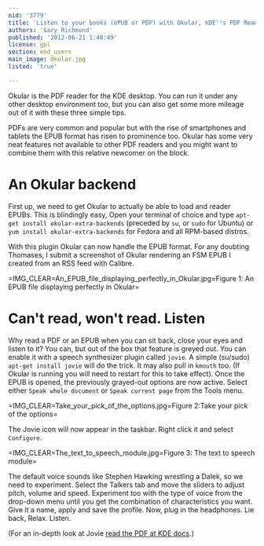 ```yaml
---
nid: '3779'
title: 'Listen to your books (ePUB or PDF) with Okular, KDE''s PDF Reader'
authors: 'Gary Richmond'
published: '2012-06-21 1:48:49'
license: gpl
section: end_users
main_image: Okular.jpg
listed: 'true'

---
```

Okular is the PDF reader for the KDE desktop. You can run it under any other desktop environment too, but you can also get some more mileage out of it with these three simple tips.

PDFs are very common and popular but with the rise of smartphones and tablets the EPUB format has risen to prominence too. Okular has some very neat features not available to other PDF readers and you might want to combine them with this relative newcomer on the block. 

<!--break-->

# An Okular backend

First up, we need to get Okular to actually be able to load and reader EPUBs. This is blindingly easy, Open your terminal of choice and type `apt-get install okular-extra-backends` (preceded by `su`, or `sudo` for Ubuntu) or `yum install okular-extra-backends` for Fedora and all RPM-based distros.

With this plugin Okular can now handle the EPUB format. For any doubting Thomases, I submit a screenshot of Okular rendering an FSM EPUB I created from an RSS feed with Calibre. 

=IMG_CLEAR=An_EPUB_file_displaying_perfectly_in_Okular.jpg=Figure 1: An EPUB file displaying perfectly in Okular=

# Can't read, won't read. Listen

Why read a PDF or an EPUB when you can sit back, close your eyes and listen to it? You can, but out of the box that feature is greyed out. You can enable it with a speech synthesizer plugin called `jovie`. A simple (su/sudo) `apt-get install jovie` will do the trick. It may also pull in `kmouth` too. (If Okular is running you will need to restart for this to take effect). Once the EPUB is opened, the previously grayed-out options are now active. Select either `Speak whole document` or `Speak current page` from the Tools menu.

=IMG_CLEAR=Take_your_pick_of_the_options.jpg=Figure 2:Take your pick of the options=

The Jovie icon will now appear in the taskbar. Right click it and select `Configure`.

=IMG_CLEAR=The_text_to_speech_module.jpg=Figure 3: The text to speech module=

The default voice sounds like Stephen Hawking wrestling a Dalek, so we need to experiment. Select the Talkers tab and move the sliders to adjust pitch, volume and speed. Experiment too with the type of voice from the drop-down menu until you get the combination of characteristics you want. Give it a name, apply and save the profile. Now, plug in the headphones. Lie back, Relax. Listen. 

(For an in-depth look at Jovie [read the PDF at KDE docs](http://docs.kde.org/stable/en/kdeaccessibility/jovie/jovie.pdf).)